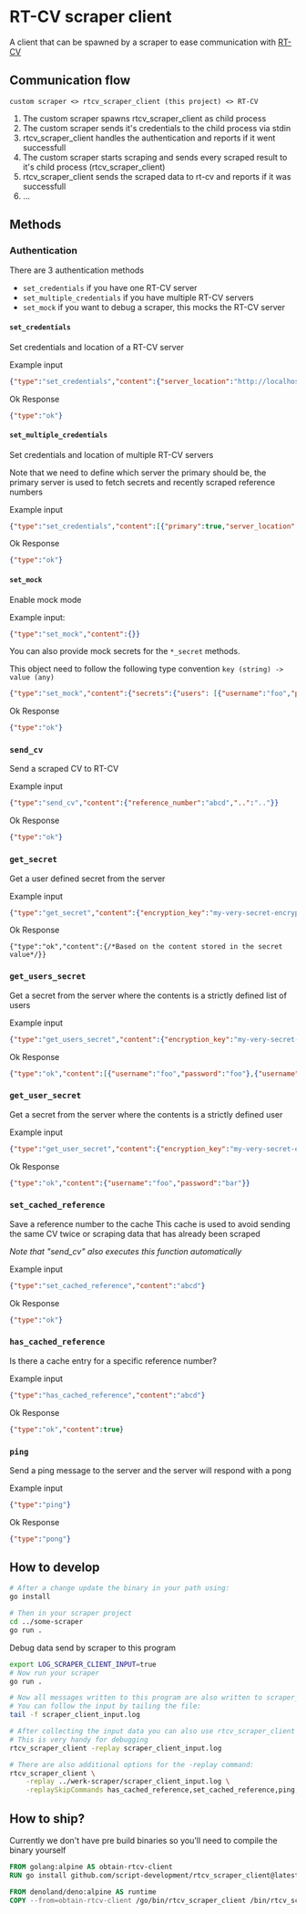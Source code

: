 # RT-CV scraper client

A client that can be spawned by a scraper to ease communication with [RT-CV](https://github.com/script-development/RT-CV)

## Communication flow

```
custom scraper <> rtcv_scraper_client (this project) <> RT-CV
```

1. The custom scraper spawns rtcv_scraper_client as child process
2. The custom scraper sends it's credentials to the child process via stdin
3. rtcv_scraper_client handles the authentication and reports if it went successfull
4. The custom scraper starts scraping and sends every scraped result to it's child process (rtcv_scraper_client)
5. rtcv_scraper_client sends the scraped data to rt-cv and reports if it was successfull
6. ...

## Methods

### Authentication

There are 3 authentication methods
- `set_credentials` if you have one RT-CV server
- `set_multiple_credentials` if you have multiple RT-CV servers
- `set_mock` if you want to debug a scraper, this mocks the RT-CV server

#### `set_credentials`

Set credentials and location of a RT-CV server

Example input

```json
{"type":"set_credentials","content":{"server_location":"http://localhost:4000","api_key_id":"111111111111111111111111","api_key":"ddd"}}
```

Ok Response

```json
{"type":"ok"}
```

#### `set_multiple_credentials`

Set credentials and location of multiple RT-CV servers

Note that we need to define which server the primary should be, the primary server is used to fetch secrets and recently scraped reference numbers

Example input

```json
{"type":"set_credentials","content":[{"primary":true,"server_location":"http://localhost:4000","api_key_id":"111111111111111111111111","api_key":"ddd"},{"server_location":"http://localhost:4000","api_key_id":"111111111111111111111111","api_key":"ddd"}]}
```

Ok Response

```json
{"type":"ok"}
```

#### `set_mock`

Enable mock mode

Example input:

```json
{"type":"set_mock","content":{}}
```

You can also provide mock secrets for the `*_secret` methods.

This object need to follow the following type convention `key (string) -> value (any)`

```json
{"type":"set_mock","content":{"secrets":{"users": [{"username":"foo","password":"bar"}],"user":{"username":"foo","password":"bar"}}}}
```

Ok Response

```json
{"type":"ok"}
```

### `send_cv`

Send a scraped CV to RT-CV

Example input

```json
{"type":"send_cv","content":{"reference_number":"abcd","..":".."}}
```

Ok Response

```json
{"type":"ok"}
```

### `get_secret`

Get a user defined secret from the server

Example input

```json
{"type":"get_secret","content":{"encryption_key":"my-very-secret-encryption-key", "key":"key-of-value"}}
```

Ok Response

```jsonc
{"type":"ok","content":{/*Based on the content stored in the secret value*/}}
```

### `get_users_secret`

Get a secret from the server where the contents is a strictly defined list of users

Example input

```json
{"type":"get_users_secret","content":{"encryption_key":"my-very-secret-encryption-key", "key":"users"}}
```

Ok Response

```json
{"type":"ok","content":[{"username":"foo","password":"foo"},{"username":"bar","password":"bar"}]}
```

### `get_user_secret`

Get a secret from the server where the contents is a strictly defined user

Example input

```json
{"type":"get_user_secret","content":{"encryption_key":"my-very-secret-encryption-key", "key":"user"}}
```

Ok Response

```json
{"type":"ok","content":{"username":"foo","password":"bar"}}
```

### `set_cached_reference`

Save a reference number to the cache
This cache is used to avoid sending the same CV twice or scraping data that has already been scraped

*Note that "send_cv" also executes this function automatically*

Example input

```json
{"type":"set_cached_reference","content":"abcd"}
```

Ok Response

```json
{"type":"ok"}
```

### `has_cached_reference`

Is there a cache entry for a specific reference number?

Example input

```json
{"type":"has_cached_reference","content":"abcd"}
```

Ok Response

```json
{"type":"ok","content":true}
```

### `ping`

Send a ping message to the server and the server will respond with a pong

Example input

```json
{"type":"ping"}
```

Ok Response

```json
{"type":"pong"}
```

## How to develop

```sh
# After a change update the binary in your path using:
go install

# Then in your scraper project
cd ../some-scraper
go run .
```

Debug data send by scraper to this program
```sh
export LOG_SCRAPER_CLIENT_INPUT=true
# Now run your scraper
go run .

# Now all messages written to this program are also written to scraper_client_input.log
# You can follow the input by tailing the file:
tail -f scraper_client_input.log

# After collecting the input data you can also use rtcv_scraper_client to replay sending the data
# This is very handy for debugging
rtcv_scraper_client -replay scraper_client_input.log

# There are also additional options for the -replay command:
rtcv_scraper_client \
    -replay ../werk-scraper/scraper_client_input.log \
    -replaySkipCommands has_cached_reference,set_cached_reference,ping,get_users_secret
```

## How to ship?

Currently we don't have pre build binaries so you'll need to compile the binary yourself

```Dockerfile
FROM golang:alpine AS obtain-rtcv-client
RUN go install github.com/script-development/rtcv_scraper_client@latest

FROM denoland/deno:alpine AS runtime
COPY --from=obtain-rtcv-client /go/bin/rtcv_scraper_client /bin/rtcv_scraper_client
```
